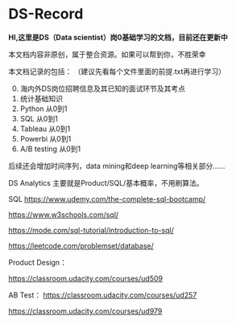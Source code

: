 # DS-Record
**HI,这里是DS（Data scientist）岗0基础学习的文档，目前还在更新中**

本文档内容非原创，属于整合资源。如果可以帮到你，不胜荣幸

本文档记录的包括：
（建议先看每个文件里面的前提.txt再进行学习）

0) 海内外DS岗位招聘信息及其已知的面试环节及其考点
1) 统计基础知识
2) Python 从0到1
3) SQL 从0到1
4) Tableau 从0到1
5) Powerbi 从0到1
6) A/B testing 从0到1

后续还会增加时间序列，data mining和deep learning等相关部分……

DS Analytics 主要就是Product/SQL/基本概率，不用刷算法。

SQL
https://www.udemy.com/the-complete-sql-bootcamp/

https://www.w3schools.com/sql/

https://mode.com/sql-tutorial/introduction-to-sql/

https://leetcode.com/problemset/database/

Product Design：

https://classroom.udacity.com/courses/ud509

AB Test：
https://classroom.udacity.com/courses/ud257

https://classroom.udacity.com/courses/ud979

